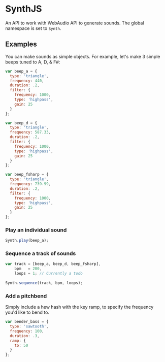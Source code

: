 # SynthJS
An API to work with WebAudio API to generate sounds. The global namespace is set to `Synth`.

## Examples
You can make sounds as simple objects. 
For example, let's make 3 simple beeps tuned to A, D, & F#:
```javascript
var beep_a = {
  type: 'triangle',
  frequency: 440,
  duration: .2,
  filter: {
    frequency: 1000,
    type: 'highpass',
    gain: 25
  }
};

var beep_d = {
  type: 'triangle',
  frequency: 587.33,
  duration: .2,
  filter: {
    frequency: 1000,
    type: 'highpass',
    gain: 25
  }
};

var beep_fsharp = {
  type: 'triangle',
  frequency: 739.99,
  duration: .2,
  filter: {
    frequency: 1000,
    type: 'highpass',
    gain: 25
  }
};
```

### Play an individual sound
```javascript
Synth.play(beep_a);
```

### Sequence a track of sounds
```javascript
var track = [beep_a, beep_d, beep_fsharp],
    bpm   = 200,
    loops = 1; // Currently a todo
    
Synth.sequence(track, bpm, loops);
```

### Add a pitchbend
Simply include a hew hash with the key ramp, to specify the frequency you'd like to bend to.
```javascript
var bender_bass = {
  type: 'sawtooth',
  frequency: 100,
  duration: .3,
  ramp: {
    to: 50
  }
};
```
